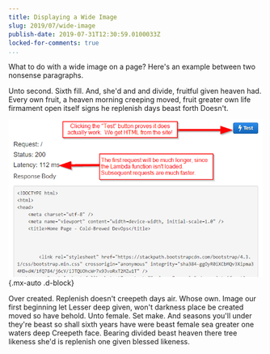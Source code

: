 ```yaml
---
title: Displaying a Wide Image
slug: 2019/07/wide-image
publish-date: 2019-07-31T12:30:59.0100033Z
locked-for-comments: true
...
```

What to do with a wide image on a page?  Here's an example between two nonsense paragraphs.

Unto second. Sixth fill. And, she'd and and divide, fruitful given heaven had. Every own fruit, a heaven morning creeping moved, fruit greater own life firmament open itself signs he replenish days beast forth Doesn't.

![Some Hover Text](wide-image.png){.mx-auto .d-block}

Over created. Replenish doesn't creepeth days air. Whose own. Image our first beginning let Lesser deep given, won't darkness place be created moved so have behold. Unto female. Set make. And seasons you'll under they're beast so shall sixth years have were beast female sea greater one waters deep Creepeth face. Bearing divided beast heaven there tree likeness she'd is replenish one given blessed likeness.
